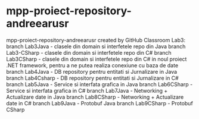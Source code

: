 # mpp-proiect-repository-andreearusr
mpp-proiect-repository-andreearusr created by GitHub Classroom
Lab3:
branch Lab3Java - clasele din domain si interfetele repo din Java
branch Lab3-CSharp - clasele din domain si interfetele repo din C#
branch Lab3CSharp - clasele din domain si interfetele repo din C# in noul proiect .NET framework, pentru a ne putea realiza conexiune cu baza de date
branch Lab4Java - DB repository pentru entitati si Jurnalizare in Java
branch Lab4Csharp - DB repository pentru entitati si Jurnalizare in C#
branch Lab5Java - Service si interfata grafica in Java
branch Lab6CSharp - Service si interfata grafica in C#
branch Lab7Java - Networking + Actualizare date in Java
branch Lab8CSharp - Networking + Actualizare date in C#
branch Lab9Java - Protobuf Java
branch Lab9CSharp - Protobuf CSharp
